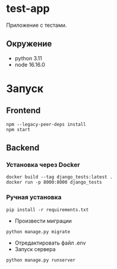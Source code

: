 # test-app
Приложение с тестами.

## Окружение
- python 3.11
- node 16.16.0

# Запуск
## Frontend
```
npm --legacy-peer-deps install
npm start
```
## Backend
### Установка через Docker
```
docker build --tag django_tests:latest .
docker run -p 8000:8000 django_tests
```

### Ручная установка
```
pip install -r requirements.txt
```
- Произвести миграции
```
python manage.py migrate
```
- Отредактировать файл .env
- Запуск сервера
```
python manage.py runserver
```